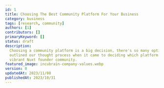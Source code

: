 ```yaml
---
id: 1
title: Choosing The Best Community Platform For Your Business
category: business
tags: [research, community]
authors: [1]
contributors: []
primaryKeyword: []
status: draft
description:
  Choosing a community platform is a big decision, there's so many options to consider. we've
  outlined our thought process when it came to deciding which platform to use for Incubrain's
  vibrant Nuxt founder community.
featured_image: incubrain-company-values.webp
version: 0
updatedAt: 2023/11/08
publishedAt: 2023/10/31
---
```

